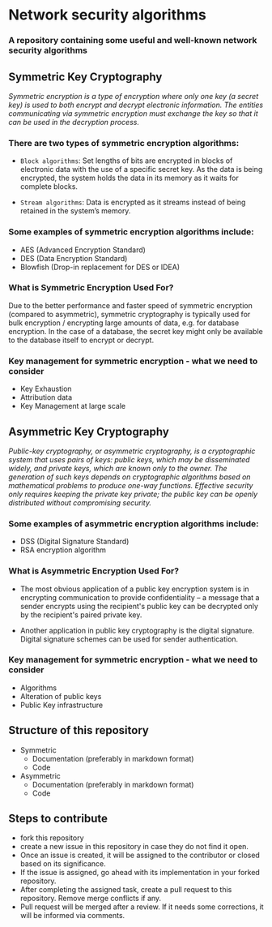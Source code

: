 # Network security algorithms
### A repository containing some useful and well-known network security algorithms



## Symmetric Key Cryptography
_Symmetric encryption is a type of encryption where only one key (a secret key) is used to both encrypt and decrypt electronic information. The entities communicating via symmetric encryption must exchange the key so that it can be used in the decryption process._ 

### There are two types of symmetric encryption algorithms:

* `Block algorithms`: Set lengths of bits are encrypted in blocks of electronic data with the use of a specific secret key. As the data is being encrypted, the system holds the data in its memory as it waits for complete blocks.

* `Stream algorithms`: Data is encrypted as it streams instead of being retained in the system’s memory.

### Some examples of symmetric encryption algorithms include:

* AES (Advanced Encryption Standard)
* DES (Data Encryption Standard)
* Blowfish (Drop-in replacement for DES or IDEA)

### What is Symmetric Encryption Used For?
Due to the better performance and faster speed of symmetric encryption (compared to asymmetric), symmetric cryptography is typically used for bulk encryption / encrypting large amounts of data, e.g. for database encryption. In the case of a database, the secret key might only be available to the database itself to encrypt or decrypt.

### Key management for symmetric encryption - what we need to consider
* Key Exhaustion
* Attribution data
* Key Management at large scale

## Asymmetric Key Cryptography
_Public-key cryptography, or asymmetric cryptography, is a cryptographic system that uses pairs of keys: public keys, which may be disseminated widely, and private keys, which are known only to the owner. The generation of such keys depends on cryptographic algorithms based on mathematical problems to produce one-way functions. Effective security only requires keeping the private key private; the public key can be openly distributed without compromising security._

### Some examples of asymmetric encryption algorithms include:
* DSS (Digital Signature Standard)
* RSA encryption algorithm

### What is Asymmetric Encryption Used For?
* The most obvious application of a public key encryption system is in encrypting communication to provide confidentiality – a message that a sender encrypts using the recipient's public key can be decrypted only by the recipient's paired private key.

* Another application in public key cryptography is the digital signature. Digital signature schemes can be used for sender authentication.

### Key management for symmetric encryption - what we need to consider
* Algorithms
* Alteration of public keys
* Public Key infrastructure

## Structure of this repository
* Symmetric
  * Documentation (preferably in markdown format)
  * Code
* Asymmetric
  * Documentation (preferably in markdown format)
  * Code

## Steps to contribute

  * fork this repository
  * create a new issue in this repository in case they do not find it open.
  * Once an issue is created, it will be assigned to the contributor or closed based on its significance.
  * If the issue is assigned, go ahead with its implementation in your forked repository.
  * After completing the assigned task, create a pull request to this repository. Remove merge conflicts if any.
  * Pull request will be merged after a review. If it needs some corrections, it will be informed via comments.
